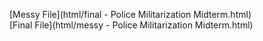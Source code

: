[Messy File](html/final - Police Militarization Midterm.html)  
[Final File](html/messy - Police Militarization Midterm.html)
